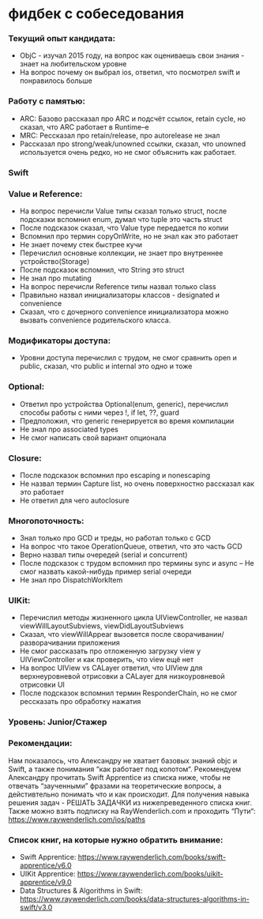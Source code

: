 # фидбек с собеседования

### Текущий опыт кандидата:

- ObjC - изучал 2015 году, на вопрос как оцениваешь свои знания - знает на любительском уровне
- На вопрос почему он выбрал ios, ответил, что посмотрел swift и понравилось больше

### Работу с памятью:

- ARC: Базово рассказал про ARC и подсчёт ссылок, retain cycle, но сказал, что ARC работает в Runtime–е
- MRC: Рессказал про retain/release,  про autorelease не знал
- Рассказал про strong/weak/unowned ссылки, сказал, что unowned используется очень редко, но не смог объяснить как работает.

### Swift

### Value и Referencе:

- На вопрос перечисли Value типы сказал только struct, после подсказки вспомнил enum, думал что tuple это часть struct
- После подсказок сказал, что Value type передается по копии
- Вспомнил про термин copyOnWrite, но не знал как это работает
- Не знает почему стек быстрее кучи
- Перечислил основные коллекции, не знает про внутреннее устройство(Storage)
- После подсказок вспомнил, что String это struct
- Не знал про mutating
- На вопрос перечисли Referencе типы назвал только class
- Правильно назвал инициализаторы классов - designated и convenience
- Сказал, что с дочерного convenience инициализатора можно вызвать convenience родительского класса.

### Модификаторы доступа:

- Уровни доступа перечислил с трудом, не смог сравнить open и public, сказал, что public и internal это одно и тоже

### Optional:

- Ответил про устройства Optional(enum, generic), перечислил способы работы с ними через !, if let, ??, guard
- Предположил, что generic генерируется во время компилации
- Не знал про associated types
- Не смог написать свой вариант опционала

### Closure:

- После подсказок вспомнил про escaping и nonescaping
- Не назвал термин Capture list, но очень поверхностно рассказал как это работает
- Не ответил для чего autoclosure

### Многопоточность:

- Знал только про GCD и треды, но работал только с GCD
- На вопрос что такое OperationQueue, ответил, что это часть GCD
- Верно назвал типы очередей (serial и concurrent)
- После подсказок с трудом вспомнил про термины sync и async
– Не смог назвать какой-нибудь пример serial очереди
- Не знал про DispatchWorkItem

### UIKit:

- Перечислил методы жизненного цикла UIViewController, не назвал viewWillLayoutSubviews, viewDidLayoutSubviews
- Сказал, что viewWillAppear вызовется после сворачивании/разворачивании приложения
- Не смог рассказать про отложенную загрузку view у UIViewController и как проверить, что view ещё нет
- На вопрос UIView vs CALayer ответил, что UIView для верхнеуровневой отрисовки а CALayer для низкоуровневой отрисовки UI
- После подсказок вспомнил термин ResponderChain, но не смог рессказать про обработку нажатия

### Уровень: Junior/Стажер

### Рекомендации:

Нам показалось, что  Александру не хватает базовых знаний objc и Swift, а также понимания “как работает под копотом“. Рекомендуем Александру прочитать Swift Apprentice из списка ниже, чтобы не отвечать “заученными” фразами на теоретические вопросы, а дейстивтельно понимать что и как происходит.
Для получения навыка решения задач - РЕШАТЬ ЗАДАЧКИ из нижепреведенного списка книг.
Также можно взять подписку на RayWenderlich.com и проходить “Пути“: https://www.raywenderlich.com/ios/paths

### Список книг, на которые нужно обратить внимание:

 - Swift Apprentice: https://www.raywenderlich.com/books/swift-apprentice/v6.0
 - UIKit Apprentice: https://www.raywenderlich.com/books/uikit-apprentice/v9.0
 - Data Structures & Algorithms in Swift: https://www.raywenderlich.com/books/data-structures-algorithms-in-swift/v3.0